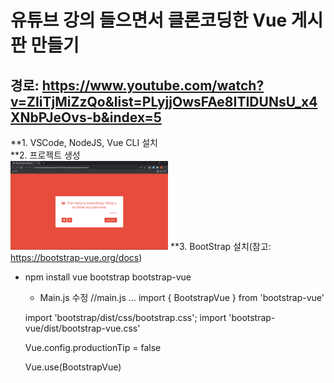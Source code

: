 # 유튜브 강의 들으면서 클론코딩한 Vue 게시판 만들기
## 경로: https://www.youtube.com/watch?v=ZIiTjMiZzQo&list=PLyjjOwsFAe8ITIDUNsU_x4XNbPJeOvs-b&index=5

**1. VSCode, NodeJS, Vue CLI 설치<br/>
**2. 프로젝트 생성<br/>
<img src="https://github.com/hyun5292/FrontEndLibrary/blob/main/RandomQuote/%EC%8B%A4%ED%96%89%ED%99%94%EB%A9%B4.png"  width="50%"/>
**3. BootStrap 설치(참고: https://bootstrap-vue.org/docs)
  - npm install vue bootstrap bootstrap-vue
	- Main.js 수정
	//main.js
	…
	import { BootstrapVue } from 'bootstrap-vue'
	
	import 'bootstrap/dist/css/bootstrap.css';
	import 'bootstrap-vue/dist/bootstrap-vue.css'
	
	Vue.config.productionTip = false
	
  	Vue.use(BootstrapVue)



